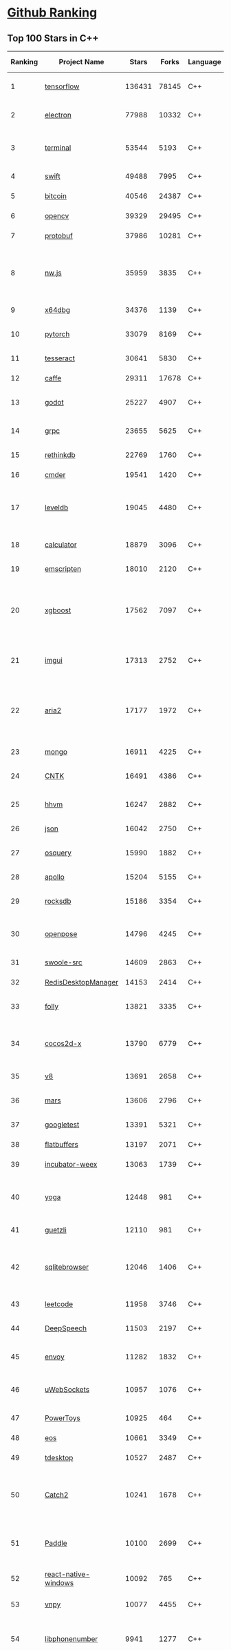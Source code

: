 [Github Ranking](../README.md)
==========

## Top 100 Stars in C\+\+

| Ranking | Project Name | Stars | Forks | Language | Open Issues | Description | Last Commit |
| ------- | ------------ | ----- | ----- | -------- | ----------- | ----------- | ----------- |
| 1 | [tensorflow](https://github.com/tensorflow/tensorflow) | 136431 | 78145 | C++ | 2957 | An Open Source Machine Learning Framework for Everyone | 2019-10-26T09:08:38Z |
| 2 | [electron](https://github.com/electron/electron) | 77988 | 10332 | C++ | 1199 | :electron: Build cross-platform desktop apps with JavaScript, HTML, and CSS | 2019-10-26T10:57:03Z |
| 3 | [terminal](https://github.com/microsoft/terminal) | 53544 | 5193 | C++ | 753 | The new Windows Terminal, and the original Windows console host - all in the same place! | 2019-10-25T22:47:57Z |
| 4 | [swift](https://github.com/apple/swift) | 49488 | 7995 | C++ | 596 | The Swift Programming Language | 2019-10-26T03:31:06Z |
| 5 | [bitcoin](https://github.com/bitcoin/bitcoin) | 40546 | 24387 | C++ | 1015 | Bitcoin Core integration/staging tree | 2019-10-26T10:10:01Z |
| 6 | [opencv](https://github.com/opencv/opencv) | 39329 | 29495 | C++ | 1777 | Open Source Computer Vision Library | 2019-10-25T21:27:44Z |
| 7 | [protobuf](https://github.com/protocolbuffers/protobuf) | 37986 | 10281 | C++ | 759 | Protocol Buffers - Google's data interchange format | 2019-10-25T23:56:03Z |
| 8 | [nw.js](https://github.com/nwjs/nw.js) | 35959 | 3835 | C++ | 745 | Call all Node.js modules directly from DOM/WebWorker and enable a new way of writing applications with all Web technologies. | 2019-10-23T02:54:36Z |
| 9 | [x64dbg](https://github.com/x64dbg/x64dbg) | 34376 | 1139 | C++ | 354 | An open-source x64/x32 debugger for windows. | 2019-10-23T10:22:49Z |
| 10 | [pytorch](https://github.com/pytorch/pytorch) | 33079 | 8169 | C++ | 4488 | Tensors and Dynamic neural networks in Python with strong GPU acceleration | 2019-10-26T10:42:15Z |
| 11 | [tesseract](https://github.com/tesseract-ocr/tesseract) | 30641 | 5830 | C++ | 226 | Tesseract Open Source OCR Engine (main repository) | 2019-10-24T16:44:41Z |
| 12 | [caffe](https://github.com/BVLC/caffe) | 29311 | 17678 | C++ | 1067 | Caffe: a fast open framework for deep learning. | 2019-10-01T08:27:42Z |
| 13 | [godot](https://github.com/godotengine/godot) | 25227 | 4907 | C++ | 5681 | Godot Engine – Multi-platform 2D and 3D game engine | 2019-10-26T10:23:57Z |
| 14 | [grpc](https://github.com/grpc/grpc) | 23655 | 5625 | C++ | 918 | The C based gRPC (C++, Python, Ruby, Objective-C, PHP, C#) | 2019-10-26T06:36:34Z |
| 15 | [rethinkdb](https://github.com/rethinkdb/rethinkdb) | 22769 | 1760 | C++ | 1461 | The open-source database for the realtime web. | 2019-10-26T00:57:42Z |
| 16 | [cmder](https://github.com/cmderdev/cmder) | 19541 | 1420 | C++ | 19 | Lovely console emulator package for Windows | 2019-10-23T02:44:19Z |
| 17 | [leveldb](https://github.com/google/leveldb) | 19045 | 4480 | C++ | 126 | LevelDB is a fast key-value storage library written at Google that provides an ordered mapping from string keys to string values. | 2019-10-22T10:47:14Z |
| 18 | [calculator](https://github.com/microsoft/calculator) | 18879 | 3096 | C++ | 131 | Windows Calculator: A simple yet powerful calculator that ships with Windows | 2019-10-26T10:37:44Z |
| 19 | [emscripten](https://github.com/emscripten-core/emscripten) | 18010 | 2120 | C++ | 727 | Emscripten: An LLVM-to-Web Compiler | 2019-10-26T01:53:37Z |
| 20 | [xgboost](https://github.com/dmlc/xgboost) | 17562 | 7097 | C++ | 185 | Scalable, Portable and Distributed Gradient Boosting (GBDT, GBRT or GBM) Library,  for Python, R, Java, Scala, C++ and more. Runs on single machine, Hadoop, Spark, Flink and DataFlow | 2019-10-26T09:51:36Z |
| 21 | [imgui](https://github.com/ocornut/imgui) | 17313 | 2752 | C++ | 447 | Dear ImGui: Bloat-free Immediate Mode Graphical User interface for C++ with minimal dependencies | 2019-10-25T13:38:35Z |
| 22 | [aria2](https://github.com/aria2/aria2) | 17177 | 1972 | C++ | 628 | aria2 is a lightweight multi-protocol & multi-source, cross platform download utility operated in command-line. It supports HTTP/HTTPS, FTP, SFTP, BitTorrent and Metalink. | 2019-10-14T04:07:10Z |
| 23 | [mongo](https://github.com/mongodb/mongo) | 16911 | 4225 | C++ | 40 | The MongoDB Database | 2019-10-26T00:12:44Z |
| 24 | [CNTK](https://github.com/microsoft/CNTK) | 16491 | 4386 | C++ | 785 | Microsoft Cognitive Toolkit (CNTK), an open source deep-learning toolkit | 2019-10-24T17:22:48Z |
| 25 | [hhvm](https://github.com/facebook/hhvm) | 16247 | 2882 | C++ | 874 | A virtual machine for executing programs written in Hack. | 2019-10-26T09:15:53Z |
| 26 | [json](https://github.com/nlohmann/json) | 16042 | 2750 | C++ | 45 | JSON for Modern C++ | 2019-10-23T19:41:20Z |
| 27 | [osquery](https://github.com/osquery/osquery) | 15990 | 1882 | C++ | 618 | SQL powered operating system instrumentation, monitoring, and analytics. | 2019-10-26T03:41:14Z |
| 28 | [apollo](https://github.com/ApolloAuto/apollo) | 15204 | 5155 | C++ | 469 | An open autonomous driving platform | 2019-10-26T01:55:18Z |
| 29 | [rocksdb](https://github.com/facebook/rocksdb) | 15186 | 3354 | C++ | 398 | A library that provides an embeddable, persistent key-value store for fast storage. | 2019-10-26T10:42:29Z |
| 30 | [openpose](https://github.com/CMU-Perceptual-Computing-Lab/openpose) | 14796 | 4245 | C++ | 28 | OpenPose: Real-time multi-person keypoint detection library for body, face, hands, and foot estimation | 2019-10-25T03:51:22Z |
| 31 | [swoole-src](https://github.com/swoole/swoole-src) | 14609 | 2863 | C++ | 62 | 🚀 Coroutine-based concurrency library for PHP | 2019-10-26T08:01:29Z |
| 32 | [RedisDesktopManager](https://github.com/uglide/RedisDesktopManager) | 14153 | 2414 | C++ | 31 | :wrench: Cross-platform GUI management tool for Redis | 2019-10-25T11:07:19Z |
| 33 | [folly](https://github.com/facebook/folly) | 13821 | 3335 | C++ | 190 | An open-source C++ library developed and used at Facebook. | 2019-10-26T05:49:38Z |
| 34 | [cocos2d-x](https://github.com/cocos2d/cocos2d-x) | 13790 | 6779 | C++ | 1352 | Cocos2d-x is a suite of open-source, cross-platform, game-development tools used by millions of developers all over the world. | 2019-10-25T20:53:16Z |
| 35 | [v8](https://github.com/v8/v8) | 13691 | 2658 | C++ | 1 | The official mirror of the V8 Git repository | 2019-10-10T17:52:03Z |
| 36 | [mars](https://github.com/Tencent/mars) | 13606 | 2796 | C++ | 123 | Mars is a cross-platform network component  developed by WeChat. | 2019-10-23T13:14:43Z |
| 37 | [googletest](https://github.com/google/googletest) | 13391 | 5321 | C++ | 125 | Googletest - Google Testing and Mocking Framework | 2019-10-25T15:04:34Z |
| 38 | [flatbuffers](https://github.com/google/flatbuffers) | 13197 | 2071 | C++ | 231 | FlatBuffers: Memory Efficient Serialization Library | 2019-10-25T02:57:11Z |
| 39 | [incubator-weex](https://github.com/apache/incubator-weex) | 13063 | 1739 | C++ | 128 | Apache Weex (Incubating) | 2019-10-25T06:29:08Z |
| 40 | [yoga](https://github.com/facebook/yoga) | 12448 | 981 | C++ | 224 | Yoga is a cross-platform layout engine which implements Flexbox. Follow https://twitter.com/yogalayout for updates. | 2019-10-24T21:46:31Z |
| 41 | [guetzli](https://github.com/google/guetzli) | 12110 | 981 | C++ | 115 | Perceptual JPEG encoder | 2019-10-25T12:45:03Z |
| 42 | [sqlitebrowser](https://github.com/sqlitebrowser/sqlitebrowser) | 12046 | 1406 | C++ | 375 | Official home of the DB Browser for SQLite (DB4S) project. Previously known as "SQLite Database Browser" and "Database Browser for SQLite". Website at:  | 2019-10-10T13:50:22Z |
| 43 | [leetcode](https://github.com/haoel/leetcode) | 11958 | 3746 | C++ | 50 | LeetCode Problems' Solutions  | 2019-10-09T17:20:46Z |
| 44 | [DeepSpeech](https://github.com/mozilla/DeepSpeech) | 11503 | 2197 | C++ | 105 | A TensorFlow implementation of Baidu's DeepSpeech architecture | 2019-10-26T10:04:15Z |
| 45 | [envoy](https://github.com/envoyproxy/envoy) | 11282 | 1832 | C++ | 601 | Cloud-native high-performance edge/middle/service proxy | 2019-10-26T05:47:06Z |
| 46 | [uWebSockets](https://github.com/uNetworking/uWebSockets) | 10957 | 1076 | C++ | 15 | Simple, secure & standards compliant web I/O for the most demanding of applications | 2019-10-21T08:54:34Z |
| 47 | [PowerToys](https://github.com/microsoft/PowerToys) | 10925 | 464 | C++ | 344 | Windows system utilities to maximize productivity | 2019-10-26T06:19:09Z |
| 48 | [eos](https://github.com/EOSIO/eos) | 10661 | 3349 | C++ | 264 | An open source smart contract platform  | 2019-10-25T22:29:51Z |
| 49 | [tdesktop](https://github.com/telegramdesktop/tdesktop) | 10527 | 2487 | C++ | 1155 | Telegram Desktop messaging app | 2019-10-21T18:29:51Z |
| 50 | [Catch2](https://github.com/catchorg/Catch2) | 10241 | 1678 | C++ | 227 | A modern, C++-native, header-only, test framework for unit-tests, TDD and BDD - using C++11, C++14, C++17 and later (or C++03 on the Catch1.x branch) | 2019-10-26T04:21:39Z |
| 51 | [Paddle](https://github.com/PaddlePaddle/Paddle) | 10100 | 2699 | C++ | 1627 | PArallel Distributed Deep LEarning （『飞桨』核心框架，高性能单机、分布式训练和跨平台部署） | 2019-10-26T09:59:33Z |
| 52 | [react-native-windows](https://github.com/microsoft/react-native-windows) | 10092 | 765 | C++ | 332 | A framework for building native Windows apps with React. | 2019-10-26T02:55:36Z |
| 53 | [vnpy](https://github.com/vnpy/vnpy) | 10077 | 4455 | C++ | 22 | 基于Python的开源量化交易平台开发框架 | 2019-10-25T11:54:06Z |
| 54 | [libphonenumber](https://github.com/google/libphonenumber) | 9941 | 1277 | C++ | 86 | Google's common Java, C++ and JavaScript library for parsing, formatting, and validating international phone numbers. | 2019-10-20T15:16:30Z |
| 55 | [LightGBM](https://github.com/microsoft/LightGBM) | 9783 | 2621 | C++ | 38 | A fast, distributed, high performance gradient boosting (GBT, GBDT, GBRT, GBM or MART) framework based on decision tree algorithms, used for ranking, classification and many other machine learning tasks. | 2019-10-25T19:18:12Z |
| 56 | [xbmc](https://github.com/xbmc/xbmc) | 9710 | 5202 | C++ | 583 | Kodi is an award-winning free and open source home theater/media center software and entertainment hub for digital media. With its beautiful interface and powerful skinning engine, it's available for Android, BSD, Linux, macOS, iOS and Windows. | 2019-10-26T09:37:31Z |
| 57 | [foundationdb](https://github.com/apple/foundationdb) | 9572 | 771 | C++ | 373 | FoundationDB - the open source, distributed, transactional key-value store | 2019-10-25T23:32:39Z |
| 58 | [Proton](https://github.com/ValveSoftware/Proton) | 9504 | 335 | C++ | 2122 | Compatibility tool for Steam Play based on Wine and additional components | 2019-10-09T21:23:03Z |
| 59 | [Karabiner-Elements](https://github.com/tekezo/Karabiner-Elements) | 9335 | 571 | C++ | 88 | Karabiner-Elements is a powerful utility for keyboard customization on macOS Sierra (10.12) or later. | 2019-10-22T07:46:08Z |
| 60 | [incubator-brpc](https://github.com/apache/incubator-brpc) | 9287 | 2229 | C++ | 187 | Industrial-grade RPC framework used throughout Baidu, with 1,000,000+ instances and thousands kinds of services, called "baidu-rpc" inside Baidu. | 2019-10-25T10:36:59Z |
| 61 | [openage](https://github.com/SFTtech/openage) | 9139 | 886 | C++ | 213 | Free (as in freedom) open source clone of the Age of Empires II engine :rocket: | 2019-10-25T13:58:15Z |
| 62 | [hardseed](https://github.com/yangyangwithgnu/hardseed) | 9129 | 1965 | C++ | 35 | SEX IS ZERO (0), so, who wanna be the ONE (1), aha? | 2018-08-25T17:29:23Z |
| 63 | [CRYENGINE](https://github.com/CRYTEK/CRYENGINE) | 9115 | 1784 | C++ | 72 | CRYENGINE is a powerful real-time game development platform created by Crytek. | 2019-10-25T14:45:57Z |
| 64 | [turicreate](https://github.com/apple/turicreate) | 9096 | 910 | C++ | 468 | Turi Create simplifies the development of custom machine learning models. | 2019-10-26T01:13:29Z |
| 65 | [AirSim](https://github.com/microsoft/AirSim) | 9067 | 2343 | C++ | 479 | Open source simulator for autonomous vehicles built on Unreal Engine / Unity, from Microsoft AI & Research | 2019-10-24T14:03:36Z |
| 66 | [openalpr](https://github.com/openalpr/openalpr) | 8909 | 2024 | C++ | 435 | Automatic License Plate Recognition library | 2019-10-21T07:15:01Z |
| 67 | [wkhtmltopdf](https://github.com/wkhtmltopdf/wkhtmltopdf) | 8794 | 1239 | C++ | 861 | Convert HTML to PDF using Webkit (QtWebKit) | 2019-08-30T15:40:36Z |
| 68 | [arangodb](https://github.com/arangodb/arangodb) | 8741 | 591 | C++ | 586 | 🥑 ArangoDB is a native multi-model database with flexible data models for documents, graphs, and key-values. Build high performance applications using a convenient SQL-like query language or JavaScript extensions. | 2019-10-25T17:47:34Z |
| 69 | [napajs](https://github.com/microsoft/napajs) | 8722 | 315 | C++ | 64 | Napa.js: a multi-threaded JavaScript runtime | 2018-10-30T21:08:57Z |
| 70 | [mosh](https://github.com/mobile-shell/mosh) | 8694 | 554 | C++ | 227 | Mobile Shell | 2019-10-17T14:29:31Z |
| 71 | [MMKV](https://github.com/Tencent/MMKV) | 8595 | 903 | C++ | 0 | An efficient, small mobile key-value storage framework developed by WeChat. Works on iOS, Android, macOS and Windows. | 2019-09-16T09:42:07Z |
| 72 | [ClickHouse](https://github.com/ClickHouse/ClickHouse) | 8587 | 1514 | C++ | 1140 | ClickHouse is a free analytic DBMS for big data | 2019-10-26T10:52:54Z |
| 73 | [yuzu](https://github.com/yuzu-emu/yuzu) | 8463 | 570 | C++ | 186 | Nintendo Switch Emulator | 2019-10-26T08:49:16Z |
| 74 | [navicat-keygen](https://github.com/DoubleLabyrinth/navicat-keygen) | 8443 | 2137 | C++ | 8 | A keygen for Navicat | 2019-10-03T07:34:10Z |
| 75 | [rapidjson](https://github.com/Tencent/rapidjson) | 8429 | 2299 | C++ | 392 | A fast JSON parser/generator for C++ with both SAX/DOM style API | 2019-10-21T18:39:29Z |
| 76 | [watchman](https://github.com/facebook/watchman) | 8392 | 656 | C++ | 90 | Watches files and records, or triggers actions, when they change.  | 2019-10-26T03:39:38Z |
| 77 | [Sonoff-Tasmota](https://github.com/arendst/Sonoff-Tasmota) | 8141 | 1915 | C++ | 6 | Provide ESP8266 based itead Sonoff with Web, MQTT and OTA firmware using Arduino IDE or PlatformIO | 2019-10-26T08:40:48Z |
| 78 | [notepad-plus-plus](https://github.com/notepad-plus-plus/notepad-plus-plus) | 8117 | 2351 | C++ | 1049 | Notepad++ official repository | 2019-10-25T14:50:47Z |
| 79 | [dlib](https://github.com/davisking/dlib) | 8090 | 2410 | C++ | 44 | A toolkit for making real world machine learning and data analysis applications in C++ | 2019-10-25T00:21:51Z |
| 80 | [interview](https://github.com/huihut/interview) | 8008 | 2557 | C++ | 2 | 📚 C/C++ 技术面试基础知识总结，包括语言、程序库、数据结构、算法、系统、网络、链接装载库等知识及面试经验、招聘、内推等信息。 | 2019-10-23T18:21:03Z |
| 81 | [Magisk](https://github.com/topjohnwu/Magisk) | 7983 | 1249 | C++ | 28 | A Magic Mask to Alter Android System Systemless-ly | 2019-10-25T15:35:28Z |
| 82 | [filament](https://github.com/google/filament) | 7964 | 550 | C++ | 69 | Filament is a real-time physically based rendering engine for Android, iOS, Windows, Linux, macOS and WASM/WebGL | 2019-10-25T22:25:22Z |
| 83 | [faiss](https://github.com/facebookresearch/faiss) | 7924 | 1454 | C++ | 69 | A library for efficient similarity search and clustering of dense vectors. | 2019-10-23T15:10:41Z |
| 84 | [Tars](https://github.com/TarsCloud/Tars) | 7765 | 1877 | C++ | 46 | Tars is a high-performance RPC framework based on name service and Tars protocol, also integrated administration platform, and implemented hosting-service via flexible schedule. | 2019-10-22T07:10:46Z |
| 85 | [horovod](https://github.com/horovod/horovod) | 7745 | 1209 | C++ | 442 | Distributed training framework for TensorFlow, Keras, PyTorch, and Apache MXNet. | 2019-10-26T00:58:47Z |
| 86 | [robomongo](https://github.com/Studio3T/robomongo) | 7670 | 662 | C++ | 652 | Native cross-platform MongoDB management tool | 2019-09-09T15:41:28Z |
| 87 | [libfacedetection](https://github.com/ShiqiYu/libfacedetection) | 7622 | 2162 | C++ | 55 | An open source library for face detection in images. The face detection speed can reach 1500FPS.  | 2019-09-24T02:17:18Z |
| 88 | [tinyrenderer](https://github.com/ssloy/tinyrenderer) | 7611 | 630 | C++ | 6 | A brief computer graphics / rendering course | 2019-02-20T13:41:57Z |
| 89 | [devilution](https://github.com/diasurgical/devilution) | 7571 | 909 | C++ | 85 | Diablo devolved - magic behind the 1996 computer game | 2019-10-25T22:45:22Z |
| 90 | [simdjson](https://github.com/lemire/simdjson) | 7548 | 417 | C++ | 62 | Parsing gigabytes of JSON per second  | 2019-10-26T02:21:44Z |
| 91 | [ncnn](https://github.com/Tencent/ncnn) | 7500 | 1980 | C++ | 145 | ncnn is a high-performance neural network inference framework optimized for the mobile platform | 2019-10-26T09:18:22Z |
| 92 | [OpenRCT2](https://github.com/OpenRCT2/OpenRCT2) | 7459 | 841 | C++ | 1279 | An open source re-implementation of RollerCoaster Tycoon 2 🎢 | 2019-10-26T10:57:35Z |
| 93 | [solidity](https://github.com/ethereum/solidity) | 7350 | 2044 | C++ | 699 | Solidity, the Contract-Oriented Programming Language | 2019-10-25T20:52:49Z |
| 94 | [qBittorrent](https://github.com/qbittorrent/qBittorrent) | 7332 | 1285 | C++ | 2677 | qBittorrent BitTorrent client | 2019-10-24T11:01:28Z |
| 95 | [openFrameworks](https://github.com/openframeworks/openFrameworks) | 7293 | 2320 | C++ | 907 | openFrameworks is a community-developed cross platform toolkit for creative coding in C++. | 2019-10-25T08:57:17Z |
| 96 | [zeal](https://github.com/zealdocs/zeal) | 7285 | 565 | C++ | 137 | Offline documentation browser inspired by Dash | 2019-10-18T05:07:03Z |
| 97 | [shadowsocks-qt5](https://github.com/shadowsocks/shadowsocks-qt5) | 7235 | 2235 | C++ | 72 | A cross-platform shadowsocks GUI client | 2019-01-01T20:28:17Z |
| 98 | [aseprite](https://github.com/aseprite/aseprite) | 7178 | 728 | C++ | 736 | Animated sprite editor & pixel art tool (Windows, macOS, Linux) | 2019-10-24T22:56:57Z |
| 99 | [rpcs3](https://github.com/RPCS3/rpcs3) | 7160 | 1209 | C++ | 508 | PS3 emulator/debugger | 2019-10-26T09:16:36Z |
| 100 | [spdlog](https://github.com/gabime/spdlog) | 7025 | 1538 | C++ | 20 | Fast C++ logging library. | 2019-10-25T19:22:59Z |

